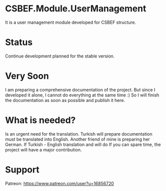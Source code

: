# CSBEF.Module.UserManagement
It is a user management module developed for CSBEF structure.

# Status
Continue development planned for the stable version.

# Very Soon
I am preparing a comprehensive documentation of the project. But since I developed it alone, I cannot do everything at the same time :) So I will finish the documentation as soon as possible and publish it here.

# What is needed?
Is an urgent need for the translation. Turkish will prepare documentation must be translated into English. Another friend of mine is preparing her German. If Turkish - English translation and will do If you can spare time, the project will have a major contribution.

# Support
Patreon: https://www.patreon.com/user?u=16856720
